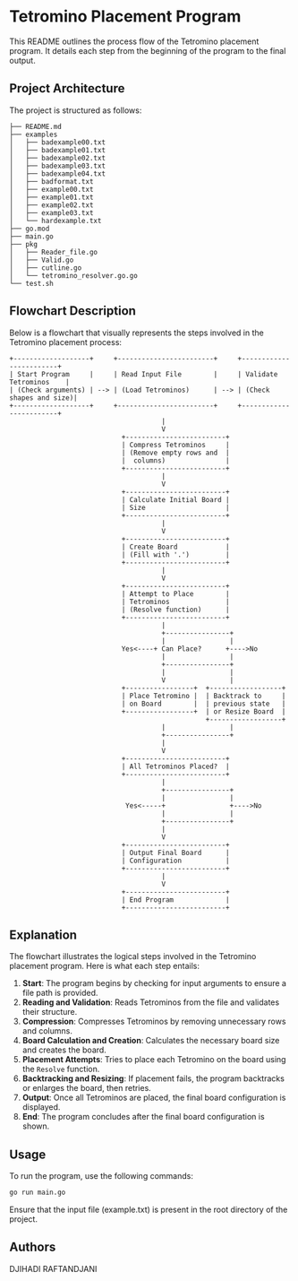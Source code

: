 # Tetromino Placement Program

This README outlines the process flow of the Tetromino placement program. It details each step from the beginning of the program to the final output.
## Project Architecture
The project is structured as follows:

```
├── README.md
├── examples
│   ├── badexample00.txt
│   ├── badexample01.txt
│   ├── badexample02.txt
│   ├── badexample03.txt
│   ├── badexample04.txt
│   ├── badformat.txt
│   ├── example00.txt
│   ├── example01.txt
│   ├── example02.txt
│   ├── example03.txt
│   └── hardexample.txt
├── go.mod
├── main.go
├── pkg
│   ├── Reader_file.go
│   ├── Valid.go
│   ├── cutline.go
│   └── tetromino_resolver.go.go
└── test.sh
```

## Flowchart Description

Below is a flowchart that visually represents the steps involved in the Tetromino placement process:

```plaintext
+-------------------+     +------------------------+     +------------------------+
| Start Program     |     | Read Input File        |     | Validate Tetrominos    |
| (Check arguments) | --> | (Load Tetrominos)      | --> | (Check shapes and size)|
+-------------------+     +------------------------+     +------------------------+
                                      |
                                      V
                            +-------------------------+
                            | Compress Tetrominos     |
                            | (Remove empty rows and  |
                            |  columns)               |
                            +-------------------------+
                                      |
                                      V
                            +-------------------------+
                            | Calculate Initial Board |
                            | Size                    |
                            +-------------------------+
                                      |
                                      V
                            +-------------------------+
                            | Create Board            |
                            | (Fill with '.')         |
                            +-------------------------+
                                      |
                                      V
                            +-------------------------+
                            | Attempt to Place        |
                            | Tetrominos              |
                            | (Resolve function)      |
                            +-------------------------+
                                      |
                                      +----------------+
                                      |                |
                            Yes<----+ Can Place?      +---->No
                                      |                |
                                      +----------------+
                                      |                |
                                      V                |
                            +-----------------+  +------------------+
                            | Place Tetromino |  | Backtrack to     |
                            | on Board        |  | previous state   |
                            +-----------------+  | or Resize Board  |
                                                 +------------------+
                                      |                |
                                      +----------------+
                                      |
                                      V
                            +-------------------------+
                            | All Tetrominos Placed?  |
                            +-------------------------+
                                      |
                                      +----------------+
                                      |                |
                             Yes<-----+                +---->No
                                      |                |
                                      +----------------+
                                      |
                                      V
                            +-------------------------+
                            | Output Final Board      |
                            | Configuration           |
                            +-------------------------+
                                      |
                                      V
                            +-------------------------+
                            | End Program             |
                            +-------------------------+
```

## Explanation

The flowchart illustrates the logical steps involved in the Tetromino placement program. Here is what each step entails:

1. **Start**: The program begins by checking for input arguments to ensure a file path is provided.
2. **Reading and Validation**: Reads Tetrominos from the file and validates their structure.
3. **Compression**: Compresses Tetrominos by removing unnecessary rows and columns.
4. **Board Calculation and Creation**: Calculates the necessary board size and creates the board.
5. **Placement Attempts**: Tries to place each Tetromino on the board using the `Resolve` function.
6. **Backtracking and Resizing**: If placement fails, the program backtracks or enlarges the board, then retries.
7. **Output**: Once all Tetrominos are placed, the final board configuration is displayed.
8. **End**: The program concludes after the final board configuration is shown.


## Usage
To run the program, use the following commands:

```bash
go run main.go
```

Ensure that the input file (example.txt) is present in the root directory of the project.

## Authors
DJIHADI RAFTANDJANI
